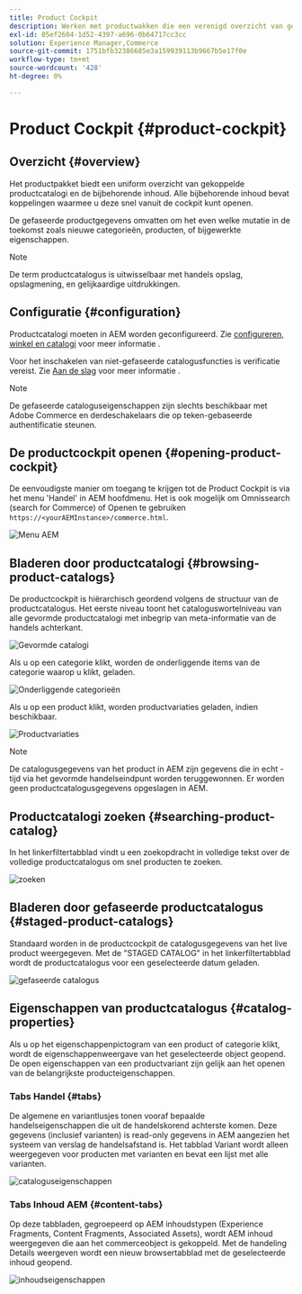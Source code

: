 ```yaml
---
title: Product Cockpit
description: Werken met productwakken die een verenigd overzicht van gekoppelde productcatalogi en bijbehorende inhoud bieden.
exl-id: 05ef2604-1d52-4397-a696-0b64717cc3cc
solution: Experience Manager,Commerce
source-git-commit: 1751bfb32386685e3a159939113b9667b5e17f0e
workflow-type: tm+mt
source-wordcount: '428'
ht-degree: 0%

---
```


# Product Cockpit {#product-cockpit}

## Overzicht {#overview}

Het productpakket biedt een uniform overzicht van gekoppelde productcatalogi en de bijbehorende inhoud. Alle bijbehorende inhoud bevat koppelingen waarmee u deze snel vanuit de cockpit kunt openen.

De gefaseerde productgegevens omvatten om het even welke mutatie in de toekomst zoals nieuwe categorieën, producten, of bijgewerkte eigenschappen.

>[!NOTE]
>
>De term productcatalogus is uitwisselbaar met handels opslag, opslagmening, en gelijkaardige uitdrukkingen.

## Configuratie {#configuration}

Productcatalogi moeten in AEM worden geconfigureerd. Zie [configureren, winkel en catalogi](/help/commerce/cif/getting-started.md#catalog) voor meer informatie .

Voor het inschakelen van niet-gefaseerde catalogusfuncties is verificatie vereist. Zie [Aan de slag](/help/commerce/cif/getting-started.md) voor meer informatie .

>[!NOTE]
>
>De gefaseerde cataloguseigenschappen zijn slechts beschikbaar met Adobe Commerce en derdeschakelaars die op teken-gebaseerde authentificatie steunen.

## De productcockpit openen {#opening-product-cockpit}

De eenvoudigste manier om toegang te krijgen tot de Product Cockpit is via het menu &#39;Handel&#39; in AEM hoofdmenu. Het is ook mogelijk om Omnissearch (search for Commerce) of Openen te gebruiken `https://<yourAEMInstance>/commerce.html`.

![Menu AEM](/help/commerce/cif/assets/aem-menu.png)

## Bladeren door productcatalogi {#browsing-product-catalogs}

De productcockpit is hiërarchisch geordend volgens de structuur van de productcatalogus. Het eerste niveau toont het cataloguswortelniveau van alle gevormde productcatalogi met inbegrip van meta-informatie van de handels achterkant.

![Gevormde catalogi](/help/commerce/cif/assets/catalog-overview.png)

Als u op een categorie klikt, worden de onderliggende items van de categorie waarop u klikt, geladen.

![Onderliggende categorieën](/help/commerce/cif/assets/catalog-category-children.png)

Als u op een product klikt, worden productvariaties geladen, indien beschikbaar.

![Productvariaties](/help/commerce/cif/assets/catalog-product-variation.png)

>[!NOTE]
>
>De catalogusgegevens van het product in AEM zijn gegevens die in echt - tijd via het gevormde handelseindpunt worden teruggewonnen. Er worden geen productcatalogusgegevens opgeslagen in AEM.

## Productcatalogi zoeken {#searching-product-catalog}

In het linkerfiltertabblad vindt u een zoekopdracht in volledige tekst over de volledige productcatalogus om snel producten te zoeken.

![zoeken](/help/commerce/cif/assets/search-cockpit.png)

## Bladeren door gefaseerde productcatalogus {#staged-product-catalogs}

Standaard worden in de productcockpit de catalogusgegevens van het live product weergegeven. Met de &quot;STAGED CATALOG&quot; in het linkerfiltertabblad wordt de productcatalogus voor een geselecteerde datum geladen.

![gefaseerde catalogus](/help/commerce/cif/assets/staged-cockpit.png)

## Eigenschappen van productcatalogus {#catalog-properties}

Als u op het eigenschappenpictogram van een product of categorie klikt, wordt de eigenschappenweergave van het geselecteerde object geopend. De open eigenschappen van een productvariant zijn gelijk aan het openen van de belangrijkste producteigenschappen.

### Tabs Handel {#tabs}

De algemene en variantlusjes tonen vooraf bepaalde handelseigenschappen die uit de handelskorend achterste komen. Deze gegevens (inclusief varianten) is read-only gegevens in AEM aangezien het systeem van verslag de handelsafstand is. Het tabblad Variant wordt alleen weergegeven voor producten met varianten en bevat een lijst met alle varianten.

![cataloguseigenschappen](/help/commerce/cif/assets/catalog-properties.png)

### Tabs Inhoud AEM {#content-tabs}

Op deze tabbladen, gegroepeerd op AEM inhoudstypen (Experience Fragments, Content Fragments, Associated Assets), wordt AEM inhoud weergegeven die aan het commerceobject is gekoppeld. Met de handeling Details weergeven wordt een nieuw browsertabblad met de geselecteerde inhoud geopend.

![inhoudseigenschappen](/help/commerce/cif/assets/content-properties.png)
